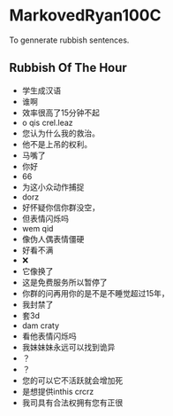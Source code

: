 # MarkovedRyan100C
To gennerate rubbish sentences.
## Rubbish Of The Hour
- 学生成汉语
- 谁啊
- 效率很高了15分钟不起
- o qis crel.leaz
- 您认为什么我的救治。
- 他不是上吊的权利。
- 马嘴了
- 你好
- 66
- 为这小众动作捕捉
- dorz
- 好怀疑你信你群没空，
- 但表情闪烁吗
- wem qid
- 像伪人偶表情僵硬
- 好看不满
- ❌
- 它像换了
- 这是免费服务所以暂停了
- 你群的问再用你的是不是不睡觉超过15年，
- 我封禁了
- 套3d
- dam craty
- 看他表情闪烁吗
- 我妹妹妹永远可以找到诡异
- ？
- ？
- 您的可以它不活跃就会增加死
- 是想提供inthis crcrz
- 我司具有合法权拥有您有正很
